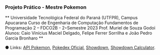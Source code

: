 ### Projeto Prático - Mestre Pokemon
** Universidade Tecnológica Federal do Paraná (UTFPR), Campus Apucarana
Curso de Engenharia de Computação
Fundamentos de Programação 2 – FDCO2B - 2◦Semestre 2023
Prof. Muriel de Souza Godoi
Alunos: Caio Vinícius Maciel Delgado, Felipe Ferrer Sorrilha e João Pedro Garcia Bronharo **






● Links: [API Pokemon](https://pokeapi.co/),
[Pokedex Oficial](https://www.pokemon.com/br/pokedex/),
[Showdown](https://pokemonshowdown.com/),
[Showdown Calculator](https://calc.pokemonshowdown.com/).
